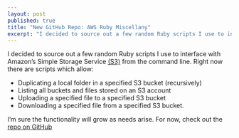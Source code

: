 ```yaml
---
layout: post
published: true
title: "New GitHub Repo: AWS Ruby Miscellany"
excerpt: "I decided to source out a few random Ruby scripts I use to interface with Amazon’s Simple Storage Service (S3) from the command line."
---
```


I decided to source out a few random Ruby scripts I use to interface with Amazon’s Simple Storage Service [(S3)][1] from the command line. Right now there are scripts which allow:

* Duplicating a local folder in a specified S3 bucket (recursively)
* Listing all buckets and files stored on an S3 account
* Uploading a specified file to a specified S3 bucket
* Downloading a specified file from a specified S3 bucket.

I’m sure the functionality will grow as needs arise. For now, check out the [repo on GitHub][2]


[1]: http://www.amazon.com/gp/browse.html?node=16427261
[2]: http://github.com/sant0sk1/aws-ruby-miscellany/tree/master
